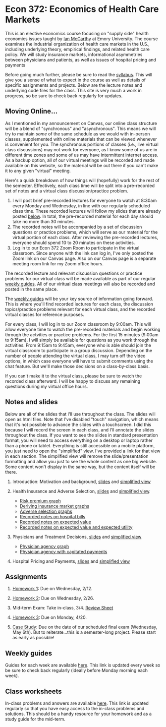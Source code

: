 # Econ 372: Economics of Health Care Markets

This is an elective economics course focusing on "supply side" health economics issues taught by [Ian McCarthy](http://ianmccarthyecon.com) at Emory University. The course examines the industrial organization of health care markets in the U.S., including underlying theory,
empirical findings, and related health care policy. We will study insurance markets, informational asymmetries between physicians and patients, as well as issues of hospital pricing and payments

Before going much further, please be sure to read the [syllabus](Syllabus/Econ372-Syllabus.pdf). This will give you a sense of what to expect in the course as well as details of specific assignments and projects. Below are the lecture notes and underlying code files for the class. This site is very much a work in progress, so be sure to check back regularly for updates. 

## Moving Online...

As I mentioned in my announcement on Canvas, our online class structure will be a blend of "synchronous" and "asynchronous". This means we will try to maintain *some* of the same schedule as we would with in-person classes, supplemented with online materials that can be viewed whenever is convenient for you. The synchronous portions of classes (i.e., live virtual class discussions) may not work for everyone, as I know some of us are in different time zones and some of us may have intermittent internet access. As a backup option, all of our virtual meetings will be recorded and made available on this website, so the material will be out there if you can't make it to any given "virtual" meeting.

Here's a quick breakdown of how things will (hopefully) work for the rest of the semester. Effectively, each class time will be split into a pre-recorded set of notes and a virtual class discussion/practice problem.<br>
1. I will post brief pre-recorded lectures for everyone to watch at 8:30am every Monday and Wednesday, in line with our regularly scheduled class time. These recorded lectures will follow my slides that are already posted [below](#Notes_and_slides). In total, the pre-recorded material for each day should take no more than 30 minutes.
2. The recorded notes will be accompanied by a set of discussion questions or practice problems, which will serve as our material for the virtual portion of each class. After reviewing the pre-recorded lectures, everyone should spend 10 to 20 minutes on these activities.
3. Log in to our Econ 372 Zoom Room to participate in the virtual classroom. Since anyone with the link can log in, I've only posted the Zoom link on our Canvas page. Also on our Canvas page is a separate meeting room link for my Zoom office hours.

The recorded lecture and relevant discussion questions or practice problems for our virtual class will be made available as part of our regular [weekly guides](weekly-guides.html). All of our viritual class meetings will also be recorded and posted in the same place. 

The [weekly guides](weekly-guides.html) will be your key source of information going forward. This is where you'll find recorded lectures for each class, the discussion topics/practice problems relevant for each virtual class, and the recorded virtual classes for reference purposes.

For every class, I will log in to our Zoom classroom by 9:00am. This will allow everyone time to watch the pre-recorded materials and begin working through the actvities or practice problems. For the first 15 minutes (9:00am to 9:15am), I will simply be available for questions as you work through the activities. From 9:15am to 9:45am, everyone who is able should join the virtual classroom to participate in a group discussion. Depending on the number of people attending the virtual class, I may turn off the video options, in which case everyone will have to submit comments using the chat feature. But we'll make those decisions on a class-by-class basis.

If you can't make it to the virtual class, please be sure to watch the recorded class afterward. I will be happy to discuss any remaining questions during my virtual office hours.

## Notes and slides
Below are all of the slides that I'll use throughout the class. The slides will open as html files. Note that I've disabled "touch" navigation, which means that it's not possible to advance the slides with a touchscreen. I did this because I will record the screen in each class, and I'll annotate the slides throughout the class. If you want to see the slides in standard presentation format, you will need to access everything on a desktop or laptop rather than a phone or tablet. Everything is still accessible on a mobile platform, you just need to open the "simplified" view. I've provided a link for that view in each section. The simplified view will remove the slide/presentation formatting and allow you just to see the whole content as one big website. Some content won't display in the same way, but the content itself will be there.


1. Introduction: Motivation and background, [slides](01-Introduction/01-slides.html) and [simplified view](01-Introduction/01-simple.html)

2. Health Insurance and Adverse Selection, [slides](02-Insurance/02-slides.html) and [simplified view](02-Insurance/02-simple.html).<br>
    + [Risk premium graph](notes/risk_premium.pdf)
    + [Deriving insurance market graphs](notes/insurance_market.pdf)
    + [Adverse selection graphs](notes/adverse_selection.pdf)
    + [Recorded notes on hospital bills](https://drive.google.com/open?id=1Fh9jy0PAtYeGgOzdHygZXL9eLm5ge0lD)
    + [Recorded notes on expected value](https://drive.google.com/open?id=1JP2mpVfXpJ8H3muEFQkbRuiIXOQw8Ibl)
    + [Recorded notes on expected value and expected utility](https://drive.google.com/file/d/1A68I7BhufZdGdiubUOS9JP3LqIP8jc8E/view)

3. Physicians and Treatment Decisions, [slides](03-Agency/03-slides.html) and [simplified view](03-Agency/03-simple.html)<br>
    + [Physician agency graph](notes/physician_agency.pdf)
    + [Physician agency with capitated payments](notes/agency_capitation.pdf)

4. Hospital Pricing and Payments, [slides](04-Pricing/04-slides.html) and [simplified view](04-Pricing/04-simple.html)


## Assignments
1. [Homework 1](homework/hwk-1/hwk1-instructions.html): Due on Wednesday, 2/12.

2. [Homework 2](homework/hwk-2/hwk2-instructions.html): Due on Wednesday, 2/26.

3. Mid-term Exam: Take in-class, 3/4. [Review Sheet](exams/exam1-review.html)

4. [Homework 3](homework/hwk-3/hwk3-instructions.html): Due on Monday, 4/20.

5. [Case Study](case-study/instructions.html): Due on the date of our scheduled final exam (Wednesday, May 6th). But to reiterate...this is a semester-long project. Please start as early as possible!


## Weekly guides
Guides for each week are available [here](weekly-guides.html). This link is updated every week so be sure to check back regularly (ideally before Monday morning each week).

## Class worksheets
In-class problems and answers are available [here](worksheets.html). This link is updated regularly so that you have easy access to the in-class problems and solutions. This should be a handy resource for your homework and as a study guide for the mid-term.